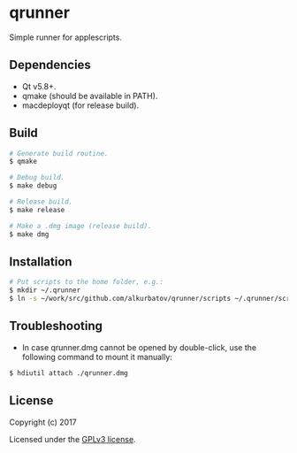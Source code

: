 # qrunner
Simple runner for applescripts.

## Dependencies
* Qt v5.8+.
* qmake (should be available in PATH).
* macdeployqt (for release build).

## Build
```bash
# Generate build routine.
$ qmake

# Debug build.
$ make debug

# Release build.
$ make release

# Make a .dmg image (release build).
$ make dmg
```

## Installation
```bash
# Put scripts to the home folder, e.g.:
$ mkdir ~/.qrunner
$ ln -s ~/work/src/github.com/alkurbatov/qrunner/scripts ~/.qrunner/scripts
```

## Troubleshooting
* In case qrunner.dmg cannot be opened by double-click, use the following command to mount it manually:
```bash
$ hdiutil attach ./qrunner.dmg
```

## License

Copyright (c) 2017

Licensed under the [GPLv3 license](COPYING).
